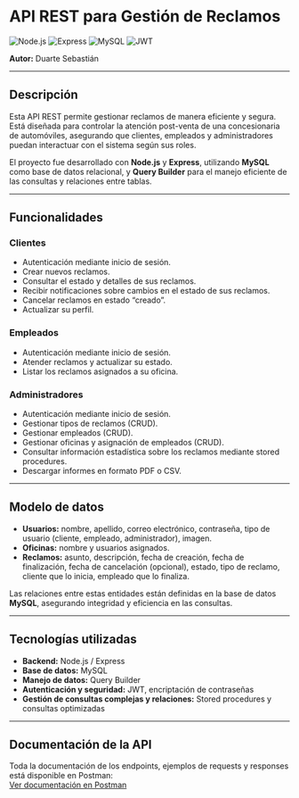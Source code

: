 # API REST para Gestión de Reclamos

![Node.js](https://img.shields.io/badge/Node.js-339933?style=for-the-badge&logo=node.js&logoColor=white)
![Express](https://img.shields.io/badge/Express-000000?style=for-the-badge&logo=express&logoColor=white)
![MySQL](https://img.shields.io/badge/MySQL-00758F?style=for-the-badge&logo=mysql&logoColor=white)
![JWT](https://img.shields.io/badge/JWT-000000?style=for-the-badge&logo=JSON%20web%20tokens&logoColor=white)

**Autor:** Duarte Sebastián  

---

## Descripción

Esta API REST permite gestionar reclamos de manera eficiente y segura. Está diseñada para controlar la atención post-venta de una concesionaria de automóviles, asegurando que clientes, empleados y administradores puedan interactuar con el sistema según sus roles.  

El proyecto fue desarrollado con **Node.js** y **Express**, utilizando **MySQL** como base de datos relacional, y **Query Builder** para el manejo eficiente de las consultas y relaciones entre tablas.  

---

## Funcionalidades

### Clientes
- Autenticación mediante inicio de sesión.  
- Crear nuevos reclamos.  
- Consultar el estado y detalles de sus reclamos.  
- Recibir notificaciones sobre cambios en el estado de sus reclamos.  
- Cancelar reclamos en estado “creado”.  
- Actualizar su perfil.  

### Empleados
- Autenticación mediante inicio de sesión.  
- Atender reclamos y actualizar su estado.  
- Listar los reclamos asignados a su oficina.  

### Administradores
- Autenticación mediante inicio de sesión.  
- Gestionar tipos de reclamos (CRUD).  
- Gestionar empleados (CRUD).  
- Gestionar oficinas y asignación de empleados (CRUD).  
- Consultar información estadística sobre los reclamos mediante stored procedures.  
- Descargar informes en formato PDF o CSV.  

---

## Modelo de datos

- **Usuarios:** nombre, apellido, correo electrónico, contraseña, tipo de usuario (cliente, empleado, administrador), imagen.  
- **Oficinas:** nombre y usuarios asignados.  
- **Reclamos:** asunto, descripción, fecha de creación, fecha de finalización, fecha de cancelación (opcional), estado, tipo de reclamo, cliente que lo inicia, empleado que lo finaliza.  

Las relaciones entre estas entidades están definidas en la base de datos **MySQL**, asegurando integridad y eficiencia en las consultas.

---

## Tecnologías utilizadas

- **Backend:** Node.js / Express  
- **Base de datos:** MySQL  
- **Manejo de datos:** Query Builder  
- **Autenticación y seguridad:** JWT, encriptación de contraseñas  
- **Gestión de consultas complejas y relaciones:** Stored procedures y consultas optimizadas  

---

## Documentación de la API

Toda la documentación de los endpoints, ejemplos de requests y responses está disponible en Postman:  
[Ver documentación en Postman](https://documenter.getpostman.com/view/38737734/2sAXxS6W7B)
